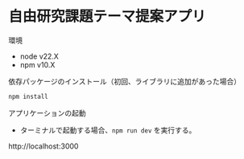 # 自由研究課題テーマ提案アプリ


環境
- node v22.X
- npm v10.X

依存パッケージのインストール（初回、ライブラリに追加があった場合）

```bash
npm install
```

アプリケーションの起動

- ターミナルで起動する場合、`npm run dev` を実行する。

http://localhost:3000